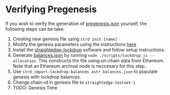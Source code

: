 # Verifying Pregenesis

If you wish to verify the generation of [pregenesis.json](../pregenesis.json) yourself, the following steps can be take:

1. Creating new genesis file using `strd init [name]`
2. Modify the genesis parameters using the instructions [here](./building-genesis/genesis-params.md)
3. Install the [straightedge-lockdrop](https://github.com/heystraightedge/straightedge-lockdrop) software and follow setup instructions.
4. Generate [balances.json](building-genesis/balances.json) by running `node ./scripts/lockdrop.js --allocation`.  This constructs the file using on-chain data from Ethereum.  Note that an Ethereum archival node is neccesary for this step.
5. Use `strd import-lockdrop-balances astr balances.json` to populate genesis with lockdrop balances.
6. Change chain-id in genesis file to `straightedge-testnet-1`
7. TODO: Genesis Time
